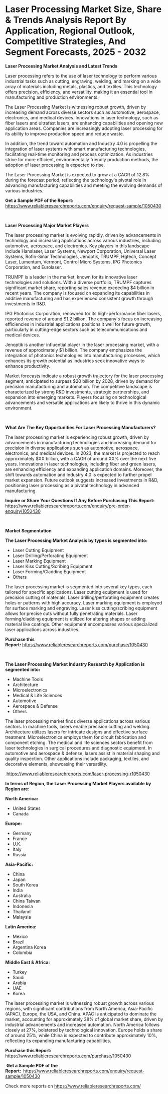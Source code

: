 <p><h1>Laser Processing Market Size, Share & Trends Analysis Report By Application, Regional Outlook, Competitive Strategies, And Segment Forecasts, 2025 - 2032</h1></p><p><strong>Laser Processing Market Analysis and Latest Trends</strong></p>
<p><p>Laser processing refers to the use of laser technology to perform various industrial tasks such as cutting, engraving, welding, and marking on a wide array of materials including metals, plastics, and textiles. This technology offers precision, efficiency, and versatility, making it an essential tool in manufacturing and production environments.</p><p>The Laser Processing Market is witnessing robust growth, driven by increasing demand across diverse sectors such as automotive, aerospace, electronics, and medical devices. Innovations in laser technology, such as fiber lasers and ultrafast lasers, are enhancing capabilities and opening new application areas. Companies are increasingly adopting laser processing for its ability to improve production speed and reduce waste.</p><p>In addition, the trend toward automation and Industry 4.0 is propelling the integration of laser systems with smart manufacturing technologies, facilitating real-time monitoring and process optimization. As industries strive for more efficient, environmentally friendly production methods, the adoption of laser processing is expected to rise.</p><p>The Laser Processing Market is expected to grow at a CAGR of 12.8% during the forecast period, reflecting the technology's pivotal role in advancing manufacturing capabilities and meeting the evolving demands of various industries.</p></p>
<p><strong>Get a Sample PDF of the Report:&nbsp;</strong> <a href="https://www.reliableresearchreports.com/enquiry/request-sample/1050430?utm_campaign=3057&utm_medium=2&utm_source=Github&utm_content=ia&utm_term=11042025&utm_id=laser-processing">https://www.reliableresearchreports.com/enquiry/request-sample/1050430</a></p>
<p>&nbsp;</p>
<p><strong>Laser Processing Major Market Players</strong></p>
<p><p>The laser processing market is evolving rapidly, driven by advancements in technology and increasing applications across various industries, including automotive, aerospace, and electronics. Key players in this landscape include Hanslaser, Laser Systems, Newport Corporation, Universal Laser Systems, Rofin-Sinar Technologies, Jenoptik, TRUMPF, Hgtech, Concept Laser, Lumentum, Vermont, Control Micro Systems, IPG Photonics Corporation, and Eurolaser.</p><p>TRUMPF is a leader in the market, known for its innovative laser technologies and solutions. With a diverse portfolio, TRUMPF captures significant market share, reporting sales revenue exceeding $4 billion in recent years. The company is focused on expanding its capabilities in additive manufacturing and has experienced consistent growth through investments in R&D.</p><p>IPG Photonics Corporation, renowned for its high-performance fiber lasers, reported revenue of around $1.2 billion. The company's focus on increasing efficiencies in industrial applications positions it well for future growth, particularly in cutting-edge sectors such as telecommunications and medical devices.</p><p>Jenoptik is another influential player in the laser processing market, with a revenue of approximately $1 billion. The company emphasizes the integration of photonics technologies into manufacturing processes, which enhances its growth potential as industries seek innovative ways to enhance productivity.</p><p>Market forecasts indicate a robust growth trajectory for the laser processing segment, anticipated to surpass $20 billion by 2028, driven by demand for precision manufacturing and automation. The competitive landscape is characterized by strong R&D investments, strategic partnerships, and expansion into emerging markets. Players focusing on technological advancements and versatile applications are likely to thrive in this dynamic environment.</p></p>
<p>&nbsp;</p>
<p><strong>What Are The Key Opportunities For Laser Processing Manufacturers?</strong></p>
<p><p>The laser processing market is experiencing robust growth, driven by advancements in manufacturing technologies and increasing demand for precision in diverse applications such as automotive, aerospace, electronics, and medical devices. In 2023, the market is projected to reach approximately $XX billion, with a CAGR of around XX% over the next five years. Innovations in laser technologies, including fiber and green lasers, are enhancing efficiency and expanding application domains. Moreover, the shift towards automation and Industry 4.0 is expected to further propel market expansion. Future outlook suggests increased investments in R&D, positioning laser processing as a pivotal technology in advanced manufacturing.</p></p>
<p><strong>Inquire or Share Your Questions If Any Before Purchasing This Report:</strong> <a href="https://www.reliableresearchreports.com/enquiry/pre-order-enquiry/1050430?utm_campaign=3057&utm_medium=2&utm_source=Github&utm_content=ia&utm_term=11042025&utm_id=laser-processing">https://www.reliableresearchreports.com/enquiry/pre-order-enquiry/1050430</a></p>
<p>&nbsp;</p>
<p><strong>Market Segmentation</strong></p>
<p><strong>The Laser Processing Market Analysis by types is segmented into:</strong></p>
<p><ul><li>Laser Cutting Equipment</li><li>Laser Drilling/Perforating Equipment</li><li>Laser Marking Equipment</li><li>Laser Kiss Cutting/Scribing Equipment</li><li>Laser Forming/Cladding Equipment</li><li>Others</li></ul></p>
<p><p>The laser processing market is segmented into several key types, each tailored for specific applications. Laser cutting equipment is used for precision cutting of materials. Laser drilling/perforating equipment creates holes or patterns with high accuracy. Laser marking equipment is employed for surface marking and engraving. Laser kiss cutting/scribing equipment allows for precise cuts without fully penetrating materials. Laser forming/cladding equipment is utilized for altering shapes or adding material like coatings. Other equipment encompasses various specialized laser applications across industries.</p></p>
<p><strong>Purchase this Report:&nbsp;</strong><a href="https://www.reliableresearchreports.com/purchase/1050430?utm_campaign=3057&utm_medium=2&utm_source=Github&utm_content=ia&utm_term=11042025&utm_id=laser-processing">https://www.reliableresearchreports.com/purchase/1050430</a></p>
<p>&nbsp;</p>
<p><strong>The Laser Processing Market Industry Research by Application is segmented into:</strong></p>
<p><ul><li>Machine Tools</li><li>Architecture</li><li>Microelectronics</li><li>Medical & Life Sciences</li><li>Automotive</li><li>Aerospace & Defense</li><li>Others</li></ul></p>
<p><p>The laser processing market finds diverse applications across various sectors. In machine tools, lasers enable precision cutting and welding. Architecture utilizes lasers for intricate designs and effective surface treatment. Microelectronics employs them for circuit fabrication and component etching. The medical and life sciences sectors benefit from laser technologies in surgical procedures and diagnostic equipment. In automotive and aerospace & defense, lasers assist in material shaping and quality inspection. Other applications include packaging, textiles, and decorative elements, showcasing their versatility.</p></p>
<p><a href="https://www.reliableresearchreports.com/laser-processing-r1050430?utm_campaign=3057&utm_medium=2&utm_source=Github&utm_content=ia&utm_term=11042025&utm_id=laser-processing">&nbsp;https://www.reliableresearchreports.com/laser-processing-r1050430</a></p>
<p><strong>In terms of Region, the Laser Processing Market Players available by Region are:</strong></p>
<p>
    <p> <strong> North America: </strong>
        <ul>
            <li>United States</li>
            <li>Canada</li>
        </ul>
        </p> 
    <p> <strong> Europe: </strong>
        <ul>
            <li>Germany</li>
            <li>France</li>
            <li>U.K.</li>
            <li>Italy</li>
            <li>Russia</li>
        </ul>
        </p> 
    <p> <strong> Asia-Pacific: </strong>
        <ul>
            <li>China</li>
            <li>Japan</li>
            <li>South Korea</li>
            <li>India</li>
            <li>Australia</li>
            <li>China Taiwan</li>
            <li>Indonesia</li>
            <li>Thailand</li>
            <li>Malaysia</li>
        </ul>
        </p> 
    <p> <strong> Latin America: </strong>
        <ul>
            <li>Mexico</li>
            <li>Brazil</li>
            <li>Argentina Korea</li>
            <li>Colombia</li>
        </ul>
        </p> 
    <p> <strong> Middle East & Africa: </strong>
        <ul>
            <li>Turkey</li>
            <li>Saudi</li>
            <li>Arabia</li>
            <li>UAE</li>
            <li>Korea</li>
        </ul>
    </p>
    </p>
<p><p>The laser processing market is witnessing robust growth across various regions, with significant contributions from North America, Asia-Pacific (APAC), Europe, the USA, and China. APAC is anticipated to dominate the market, accounting for approximately 38% of global market share, driven by industrial advancements and increased automation. North America follows closely at 27%, bolstered by technological innovation. Europe holds a share of around 25%, while China is expected to contribute approximately 10%, reflecting its expanding manufacturing capabilities.</p></p>
<p><strong>Purchase this Report: </strong><a href="https://www.reliableresearchreports.com/purchase/1050430?utm_campaign=3057&utm_medium=2&utm_source=Github&utm_content=ia&utm_term=11042025&utm_id=laser-processing">https://www.reliableresearchreports.com/purchase/1050430</a></p>
<p>&nbsp;<strong>Get a Sample PDF of the Report:&nbsp;&nbsp;</strong><a href="https://www.reliableresearchreports.com/enquiry/request-sample/1050430?utm_campaign=3057&utm_medium=2&utm_source=Github&utm_content=ia&utm_term=11042025&utm_id=laser-processing">https://www.reliableresearchreports.com/enquiry/request-sample/1050430</a></p>
<p><strong></strong></p>
<p>Check more reports on <a href="https://www.reliableresearchreports.com/?utm_campaign=3057&utm_medium=2&utm_source=Github&utm_content=ia&utm_term=11042025&utm_id=laser-processing">https://www.reliableresearchreports.com/</a></p>